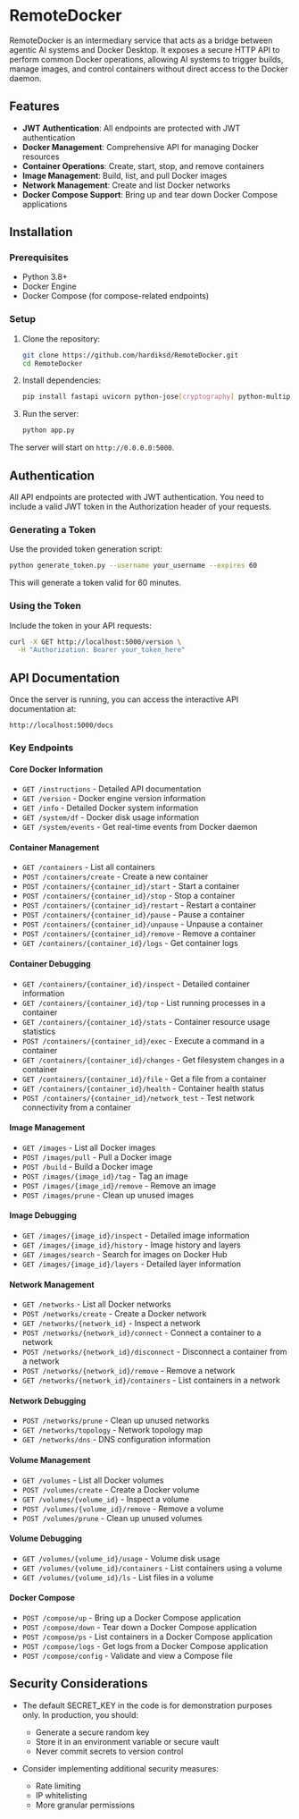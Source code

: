 # RemoteDocker

RemoteDocker is an intermediary service that acts as a bridge between agentic AI systems and Docker Desktop. It exposes a secure HTTP API to perform common Docker operations, allowing AI systems to trigger builds, manage images, and control containers without direct access to the Docker daemon.

## Features

- **JWT Authentication**: All endpoints are protected with JWT authentication
- **Docker Management**: Comprehensive API for managing Docker resources
- **Container Operations**: Create, start, stop, and remove containers
- **Image Management**: Build, list, and pull Docker images
- **Network Management**: Create and list Docker networks
- **Docker Compose Support**: Bring up and tear down Docker Compose applications

## Installation

### Prerequisites

- Python 3.8+
- Docker Engine
- Docker Compose (for compose-related endpoints)

### Setup

1. Clone the repository:
   ```bash
   git clone https://github.com/hardiksd/RemoteDocker.git
   cd RemoteDocker
   ```

2. Install dependencies:
   ```bash
   pip install fastapi uvicorn python-jose[cryptography] python-multipart docker
   ```

3. Run the server:
   ```bash
   python app.py
   ```

The server will start on `http://0.0.0.0:5000`.

## Authentication

All API endpoints are protected with JWT authentication. You need to include a valid JWT token in the Authorization header of your requests.

### Generating a Token

Use the provided token generation script:

```bash
python generate_token.py --username your_username --expires 60
```

This will generate a token valid for 60 minutes.

### Using the Token

Include the token in your API requests:

```bash
curl -X GET http://localhost:5000/version \
  -H "Authorization: Bearer your_token_here"
```

## API Documentation

Once the server is running, you can access the interactive API documentation at:

```
http://localhost:5000/docs
```

### Key Endpoints

#### Core Docker Information
- `GET /instructions` - Detailed API documentation
- `GET /version` - Docker engine version information
- `GET /info` - Detailed Docker system information
- `GET /system/df` - Docker disk usage information
- `GET /system/events` - Get real-time events from Docker daemon

#### Container Management
- `GET /containers` - List all containers
- `POST /containers/create` - Create a new container
- `POST /containers/{container_id}/start` - Start a container
- `POST /containers/{container_id}/stop` - Stop a container
- `POST /containers/{container_id}/restart` - Restart a container
- `POST /containers/{container_id}/pause` - Pause a container
- `POST /containers/{container_id}/unpause` - Unpause a container
- `POST /containers/{container_id}/remove` - Remove a container
- `GET /containers/{container_id}/logs` - Get container logs

#### Container Debugging
- `GET /containers/{container_id}/inspect` - Detailed container information
- `GET /containers/{container_id}/top` - List running processes in a container
- `GET /containers/{container_id}/stats` - Container resource usage statistics
- `POST /containers/{container_id}/exec` - Execute a command in a container
- `GET /containers/{container_id}/changes` - Get filesystem changes in a container
- `GET /containers/{container_id}/file` - Get a file from a container
- `GET /containers/{container_id}/health` - Container health status
- `POST /containers/{container_id}/network_test` - Test network connectivity from a container

#### Image Management
- `GET /images` - List all Docker images
- `POST /images/pull` - Pull a Docker image
- `POST /build` - Build a Docker image
- `POST /images/{image_id}/tag` - Tag an image
- `POST /images/{image_id}/remove` - Remove an image
- `POST /images/prune` - Clean up unused images

#### Image Debugging
- `GET /images/{image_id}/inspect` - Detailed image information
- `GET /images/{image_id}/history` - Image history and layers
- `GET /images/search` - Search for images on Docker Hub
- `GET /images/{image_id}/layers` - Detailed layer information

#### Network Management
- `GET /networks` - List all Docker networks
- `POST /networks/create` - Create a Docker network
- `GET /networks/{network_id}` - Inspect a network
- `POST /networks/{network_id}/connect` - Connect a container to a network
- `POST /networks/{network_id}/disconnect` - Disconnect a container from a network
- `POST /networks/{network_id}/remove` - Remove a network
- `GET /networks/{network_id}/containers` - List containers in a network

#### Network Debugging
- `POST /networks/prune` - Clean up unused networks
- `GET /networks/topology` - Network topology map
- `GET /networks/dns` - DNS configuration information

#### Volume Management
- `GET /volumes` - List all Docker volumes
- `POST /volumes/create` - Create a Docker volume
- `GET /volumes/{volume_id}` - Inspect a volume
- `POST /volumes/{volume_id}/remove` - Remove a volume
- `POST /volumes/prune` - Clean up unused volumes

#### Volume Debugging
- `GET /volumes/{volume_id}/usage` - Volume disk usage
- `GET /volumes/{volume_id}/containers` - List containers using a volume
- `GET /volumes/{volume_id}/ls` - List files in a volume

#### Docker Compose
- `POST /compose/up` - Bring up a Docker Compose application
- `POST /compose/down` - Tear down a Docker Compose application
- `POST /compose/ps` - List containers in a Docker Compose application
- `POST /compose/logs` - Get logs from a Docker Compose application
- `POST /compose/config` - Validate and view a Compose file

## Security Considerations

- The default SECRET_KEY in the code is for demonstration purposes only. In production, you should:
  - Generate a secure random key
  - Store it in an environment variable or secure vault
  - Never commit secrets to version control

- Consider implementing additional security measures:
  - Rate limiting
  - IP whitelisting
  - More granular permissions
